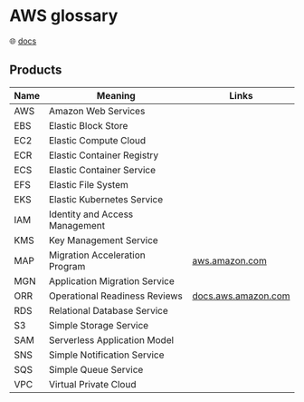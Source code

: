 # AWS glossary

🌐 [docs](https://docs.aws.amazon.com/glossary/latest/reference/glos-chap.html)

## Products

Name | Meaning                        | Links
-----|--------------------------------|------
AWS  | Amazon Web Services            |
EBS  | Elastic Block Store            |
EC2  | Elastic Compute Cloud          |
ECR  | Elastic Container Registry     |
ECS  | Elastic Container Service      |
EFS  | Elastic File System            |
EKS  | Elastic Kubernetes Service     |
IAM  | Identity and Access Management |
KMS  | Key Management Service         |
MAP  | Migration Acceleration Program | [aws.amazon.com](https://aws.amazon.com/migration-acceleration-program/)
MGN  | Application Migration Service  |
ORR  | Operational Readiness Reviews  | [docs.aws.amazon.com](https://docs.aws.amazon.com/wellarchitected/latest/operational-readiness-reviews/wa-operational-readiness-reviews.html)
RDS  | Relational Database Service    |
S3   | Simple Storage Service         |
SAM  | Serverless Application Model   |
SNS  | Simple Notification Service    |
SQS  | Simple Queue Service           |
VPC  | Virtual Private Cloud          |

